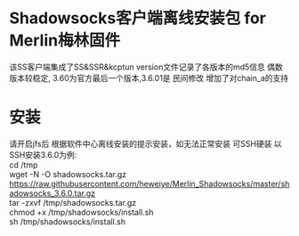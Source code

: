 # Shadowsocks客户端离线安装包 for Merlin梅林固件
该SS客户端集成了SS&SSR&kcptun
version文件记录了各版本的md5信息
偶数版本较稳定, 3.60为官方最后一个版本,3.6.01是 民间修改 增加了对chain_a的支持
# 安装
请开启jfs后 根据软件中心离线安装的提示安装，如无法正常安装 可SSH硬装 以SSH安装3.6.0为例:
<br>cd /tmp
<br>wget -N -O shadowsocks.tar.gz https://raw.githubusercontent.com/heweiye/Merlin_Shadowsocks/master/shadowsocks_3.6.0.tar.gz
<br>tar -zxvf /tmp/shadowsocks.tar.gz
<br>chmod +x /tmp/shadowsocks/install.sh
<br>sh /tmp/shadowsocks/install.sh
